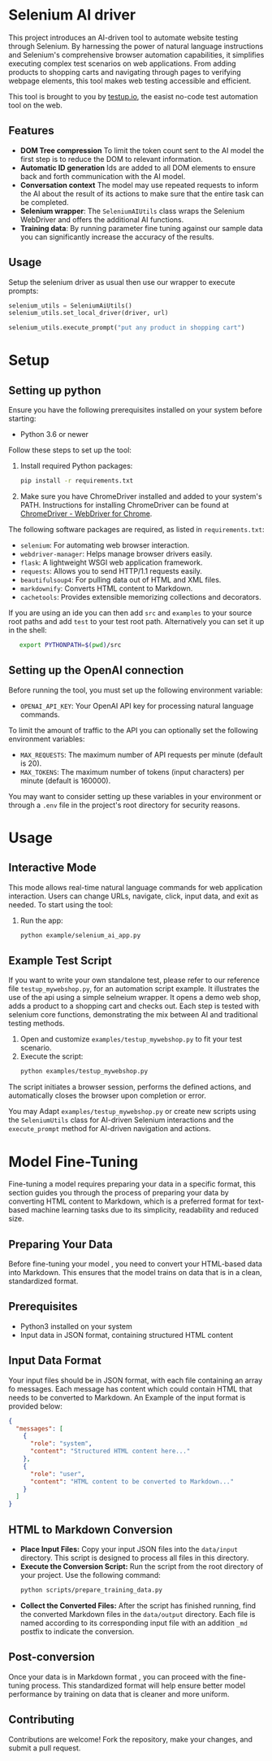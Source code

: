
# Selenium AI driver

This project introduces an AI-driven tool to automate website testing through Selenium. By harnessing the power of natural language instructions and Selenium's comprehensive browser automation capabilities, it simplifies executing complex test scenarios on web applications. From adding products to shopping carts and navigating through pages to verifying webpage elements, this tool makes web testing accessible and efficient.

This tool is brought to you by [testup.io](https://testup.io),
the easist no-code test automation tool on the web.

## Features

- **DOM Tree compression** To limit the token count sent to the AI model the first step is to reduce the DOM to relevant information.
- **Automatic ID generation** Ids are added to all DOM elements to ensure back and forth communication with the AI model.
- **Conversation context** The model may use repeated requests to inform the AI about the result of its actions to make sure that the entire task can be completed.
- **Selenium wrapper**: The `SeleniumAIUtils` class wraps the Selenium WebDriver and offers the additional AI functions.
- **Training data**: By running parameter fine tuning against our sample data you can significantly increase the accuracy of the results.

## Usage

Setup the selenium driver as usual then use our wrapper to execute prompts:

```python
selenium_utils = SeleniumAiUtils()
selenium_utils.set_local_driver(driver, url)

selenium_utils.execute_prompt("put any product in shopping cart")
```

# Setup

## Setting up python

Ensure you have the following prerequisites installed on your system before starting:

- Python 3.6 or newer

Follow these steps to set up the tool:

1. Install required Python packages:
   ```bash
   pip install -r requirements.txt
   ```

3. Make sure you have ChromeDriver installed and added to your system's PATH. Instructions for installing ChromeDriver can be found at [ChromeDriver - WebDriver for Chrome](https://sites.google.com/a/chromium.org/chromedriver/).


The following software packages are required, as listed in `requirements.txt`:

- `selenium`: For automating web browser interaction.
- `webdriver-manager`: Helps manage browser drivers easily.
- `flask`: A lightweight WSGI web application framework.
- `requests`: Allows you to send HTTP/1.1 requests easily.
- `beautifulsoup4`: For pulling data out of HTML and XML files.
- `markdownify`: Converts HTML content to Markdown.
- `cachetools`: Provides extensible memorizing collections and decorators.

If you are using an ide you can then add `src` and `examples` to your source root paths and add
`test` to your test root path. Alternatively you can set it up in the shell:

```bash
   export PYTHONPATH=$(pwd)/src
```

## Setting up the OpenAI connection

Before running the tool, you must set up the following environment variable:

- `OPENAI_API_KEY`: Your OpenAI API key for processing natural language commands.

To limit the amount of traffic to the API you can optionally set the following environment variables:

- `MAX_REQUESTS`: The maximum number of API requests per minute (default is 20).
- `MAX_TOKENS`: The maximum number of tokens (input characters) per minute (default is 160000).

You may want to consider setting up these variables in your environment or through a `.env` file in the project's root directory for security reasons.


# Usage

## Interactive Mode

This mode allows real-time natural language commands for web application interaction. Users can change URLs, navigate, click, input data, and exit as needed.
To start using the tool:

1. Run the app:
   ```bash
   python example/selenium_ai_app.py
   ```

## Example Test Script

If you want to write your own standalone test, please refer to our reference file
`testup_mywebshop.py`,  for an automation script example. It illustrates the use of the api
using a simple selneium wrapper. It opens a demo web shop, adds a product to a shopping
cart and checks out. Each step is tested with selenium core functions, demonstrating the mix between
AI and traditional testing methods.

1. Open and customize `examples/testup_mywebshop.py` to fit your test scenario.
2. Execute the script:
   ```bash
   python examples/testup_mywebshop.py
   ```

The script initiates a browser session, performs the defined actions, and automatically closes the browser upon completion or error.

You may Adapt `examples/testup_mywebshop.py` or create new scripts using the `SeleniumUtils` class
for AI-driven Selenium interactions and the `execute_prompt` method for AI-driven navigation
and actions.


# Model Fine-Tuning
Fine-tuning a model requires preparing your data in a specific format, this section guides you through the process of preparing your data by converting HTML content to Markdown, which is a preferred format for text-based machine learning tasks due to its simplicity, readability and reduced size.

## Preparing Your Data
Before fine-tuning your model , you need to convert your HTML-based data into Markdown. This ensures that the model trains on data that is in a clean, standardized format.

## Prerequisites
- Python3 installed on your system
- Input data in JSON format, containing structured HTML content

## Input Data Format
Your input files should be in JSON format, with each file containing an array fo messages. Each message has content which could contain HTML that needs to be converted to Markdown. An Example of the input format is provided below:

   ```json
   {
     "messages": [
       {
         "role": "system",
         "content": "Structured HTML content here..."
       },
       {
         "role": "user",
         "content": "HTML content to be converted to Markdown..."
       }
     ]
   }

   ```


## HTML to Markdown Conversion
- **Place Input Files:** Copy your input JSON files into the `data/input` directory. This script is designed to process all files in this directory.
- **Execute the Conversion Script:** Run the script from the root directory of your project. Use the following command:
   ```bash
   python scripts/prepare_training_data.py
  ```
- **Collect the Converted Files:** After the script has finished running, find the converted Markdown files in the `data/output` directory. Each file is named according to its corresponding input file with an addition `_md` postfix to indicate the conversion.

## Post-conversion
Once your data is in Markdown format , you can proceed with the fine-tuning process. This standardized format will help ensure better model performance by training on data that is cleaner and more uniform.



## Contributing

Contributions are welcome! Fork the repository, make your changes, and submit a pull request.

